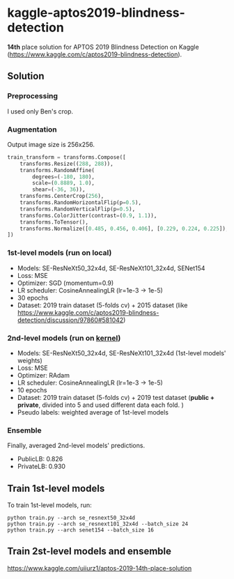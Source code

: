 # kaggle-aptos2019-blindness-detection
**14th** place solution for APTOS 2019 Blindness Detection on Kaggle (https://www.kaggle.com/c/aptos2019-blindness-detection).

## Solution
### Preprocessing
I used only Ben's crop.

### Augmentation
Output image size is 256x256.
```python
train_transform = transforms.Compose([
    transforms.Resize((288, 288)),
    transforms.RandomAffine(
        degrees=(-180, 180),
        scale=(0.8889, 1.0),
        shear=(-36, 36)),
    transforms.CenterCrop(256),
    transforms.RandomHorizontalFlip(p=0.5),
    transforms.RandomVerticalFlip(p=0.5),
    transforms.ColorJitter(contrast=(0.9, 1.1)),
    transforms.ToTensor(),
    transforms.Normalize([0.485, 0.456, 0.406], [0.229, 0.224, 0.225]),
])
```

### 1st-level models (run on local)
- Models: SE-ResNeXt50\_32x4d, SE-ResNeXt101\_32x4d, SENet154
- Loss: MSE
- Optimizer: SGD (momentum=0.9)
- LR scheduler: CosineAnnealingLR (lr=1e-3 -&gt; 1e-5)
- 30 epochs
- Dataset: 2019 train dataset (5-folds cv) + 2015 dataset (like https://www.kaggle.com/c/aptos2019-blindness-detection/discussion/97860#581042)

### 2nd-level models (run on [kernel](https://www.kaggle.com/uiiurz1/aptos-2019-14th-place-solution))
- Models: SE-ResNeXt50\_32x4d, SE-ResNeXt101\_32x4d (1st-level models' weights)
- Loss: MSE
- Optimizer: RAdam
- LR scheduler: CosineAnnealingLR (lr=1e-3 -&gt; 1e-5)
- 10 epochs
- Dataset: 2019 train dataset (5-folds cv) + 2019 test dataset (**public + private**,  divided into 5 and used different data each fold. )
- Pseudo labels: weighted average of 1st-level models

### Ensemble
Finally, averaged 2nd-level models' predictions.

- PublicLB: 0.826
- PrivateLB: 0.930

## Train 1st-level models
To train 1st-level models, run:

```
python train.py --arch se_resnext50_32x4d
python train.py --arch se_resnext101_32x4d --batch_size 24
python train.py --arch senet154 --batch_size 16
```

## Train 2st-level models and ensemble
https://www.kaggle.com/uiiurz1/aptos-2019-14th-place-solution
